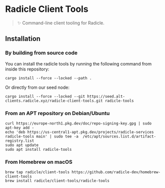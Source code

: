 # Radicle Client Tools

> ✨ Command-line client tooling for Radicle.

## Installation
### By building from source code

You can install the radicle tools by running the following command from inside
this repository:

    cargo install --force --locked --path .

Or directly from our seed node:

    cargo install --force --locked --git https://seed.alt-clients.radicle.xyz/radicle-client-tools.git radicle-tools

### From an APT repository on Debian/Ubuntu

```
curl https://europe-north1.pkg.dev/doc/repo-signing-key.gpg | sudo apt-key add -
echo 'deb https://us-central1-apt.pkg.dev/projects/radicle-services radicle-tools main' | sudo tee -a  /etc/apt/sources.list.d/artifact-registry.list
sudo apt update
sudo apt install radicle-tools
```

### From Homebrew on macOS

```
brew tap radicle/client-tools https://github.com/radicle-dev/homebrew-client-tools
brew install radicle/client-tools/radicle-tools
```
